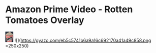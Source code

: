 
# Amazon Prime Video - Rotten Tomatoes Overlay

![POP](/images/popimage.png)
![](https://gyazo.com/eb5c5741b6a9a16c692170a41a49c858.png =250x250)

